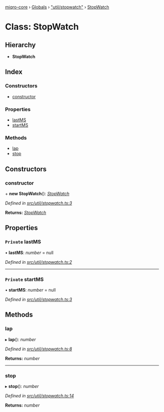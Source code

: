 [miqro-core](../README.md) › [Globals](../globals.md) › ["util/stopwatch"](../modules/_util_stopwatch_.md) › [StopWatch](_util_stopwatch_.stopwatch.md)

# Class: StopWatch

## Hierarchy

* **StopWatch**

## Index

### Constructors

* [constructor](_util_stopwatch_.stopwatch.md#constructor)

### Properties

* [lastMS](_util_stopwatch_.stopwatch.md#private-lastms)
* [startMS](_util_stopwatch_.stopwatch.md#private-startms)

### Methods

* [lap](_util_stopwatch_.stopwatch.md#lap)
* [stop](_util_stopwatch_.stopwatch.md#stop)

## Constructors

###  constructor

\+ **new StopWatch**(): *[StopWatch](_util_stopwatch_.stopwatch.md)*

*Defined in [src/util/stopwatch.ts:3](https://github.com/claukers/miqro-core/blob/4847fd5/src/util/stopwatch.ts#L3)*

**Returns:** *[StopWatch](_util_stopwatch_.stopwatch.md)*

## Properties

### `Private` lastMS

• **lastMS**: *number* = null

*Defined in [src/util/stopwatch.ts:2](https://github.com/claukers/miqro-core/blob/4847fd5/src/util/stopwatch.ts#L2)*

___

### `Private` startMS

• **startMS**: *number* = null

*Defined in [src/util/stopwatch.ts:3](https://github.com/claukers/miqro-core/blob/4847fd5/src/util/stopwatch.ts#L3)*

## Methods

###  lap

▸ **lap**(): *number*

*Defined in [src/util/stopwatch.ts:8](https://github.com/claukers/miqro-core/blob/4847fd5/src/util/stopwatch.ts#L8)*

**Returns:** *number*

___

###  stop

▸ **stop**(): *number*

*Defined in [src/util/stopwatch.ts:14](https://github.com/claukers/miqro-core/blob/4847fd5/src/util/stopwatch.ts#L14)*

**Returns:** *number*

